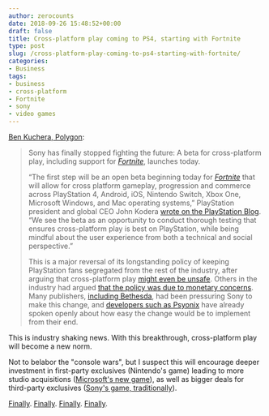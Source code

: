 ```yaml
---
author: zerocounts
date: 2018-09-26 15:48:52+00:00
draft: false
title: Cross-platform play coming to PS4, starting with Fortnite
type: post
slug: /cross-platform-play-coming-to-ps4-starting-with-fortnite/
categories:
- Business
tags:
- business
- cross-platform
- Fortnite
- sony
- video games
---
```


[Ben Kuchera, Polygon](https://www.polygon.com/fortnite/2018/9/26/17905150/sony-fortnite-ps4-cross-platform-play-open-beta):

> Sony has finally stopped fighting the future: A beta for cross-platform play, including support for _[Fortnite](https://www.polygon.com/game/fortnite/2417)_, launches today.
>
> “The first step will be an open beta beginning today for _[Fortnite](https://www.polygon.com/franchise/fortnite/40156)_ that will allow for cross platform gameplay, progression and commerce across PlayStation 4, Android, iOS, Nintendo Switch, Xbox One, Microsoft Windows, and Mac operating systems,” PlayStation president and global CEO John Kodera [wrote on the PlayStation Blog](https://blog.us.playstation.com/2018/09/26/extended-fortnite-cross-play-beta-launches-on-ps4-starting-today/). “We see the beta as an opportunity to conduct thorough testing that ensures cross-platform play is best on PlayStation, while being mindful about the user experience from both a technical and social perspective.”
>
> This is a major reversal of its longstanding policy of keeping PlayStation fans segregated from the rest of the industry, after arguing that cross-platform play [might even be unsafe](https://www.polygon.com/2018/6/21/17489640/sony-minecraft-cross-platform-nintendo-switch-microsoft-xbox). Others in the industry had argued [that the policy was due to monetary concerns](https://www.polygon.com/2018/6/19/17480274/sony-fortnite-nintendo-switch-accounts-reason). Many publishers, [including Bethesda](https://www.polygon.com/2018/8/12/17680834/elder-scrolls-legends-cross-platform-crossplay-ps4), had been pressuring Sony to make this change, and [developers such as Psyonix](https://www.polygon.com/e3/2017/6/13/15795376/rocket-league-cross-platform-playstation-4) have already spoken openly about how easy the change would be to implement from their end.

This is industry shaking news. With this breakthrough, cross-platform play will become a new norm.

Not to belabor the "console wars", but I suspect this will encourage deeper investment in first-party exclusives (Nintendo's game) leading to more studio acquisitions ([Microsoft's new game](/2018/06/12/sometimes-failure-leads-to-opportunity/)), as well as bigger deals for third-party exclusives ([Sony's game, traditionally](https://www.forbes.com/sites/insertcoin/2017/02/21/the-exclusive-gap-between-ps4-and-xbox-one-has-become-a-canyon/)).

[Finally](/2017/06/18/sold-on-cross-network-play/). [Finally](/2018/03/25/cross-network-play-is-the-next-logical-step/). [Finally](/2018/06/12/ps4-fortnite-accounts-are-blocked-on-the-nintendo-switch/). [Finally](/2018/06/22/xbox-switch-better-together-campaign/).
